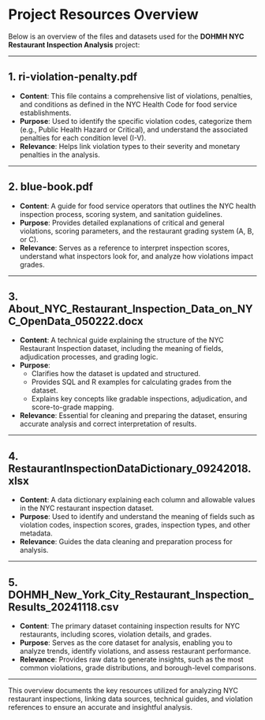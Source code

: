 # Project Resources Overview

Below is an overview of the files and datasets used for the **DOHMH NYC Restaurant Inspection Analysis** project:

---

## 1. **ri-violation-penalty.pdf**
- **Content**: This file contains a comprehensive list of violations, penalties, and conditions as defined in the NYC Health Code for food service establishments.  
- **Purpose**: Used to identify the specific violation codes, categorize them (e.g., Public Health Hazard or Critical), and understand the associated penalties for each condition level (I-V).  
- **Relevance**: Helps link violation types to their severity and monetary penalties in the analysis.

---

## 2. **blue-book.pdf**
- **Content**: A guide for food service operators that outlines the NYC health inspection process, scoring system, and sanitation guidelines.  
- **Purpose**: Provides detailed explanations of critical and general violations, scoring parameters, and the restaurant grading system (A, B, or C).  
- **Relevance**: Serves as a reference to interpret inspection scores, understand what inspectors look for, and analyze how violations impact grades.

---

## 3. **About_NYC_Restaurant_Inspection_Data_on_NYC_OpenData_050222.docx**
- **Content**: A technical guide explaining the structure of the NYC Restaurant Inspection dataset, including the meaning of fields, adjudication processes, and grading logic.  
- **Purpose**:  
   - Clarifies how the dataset is updated and structured.  
   - Provides SQL and R examples for calculating grades from the dataset.  
   - Explains key concepts like gradable inspections, adjudication, and score-to-grade mapping.  
- **Relevance**: Essential for cleaning and preparing the dataset, ensuring accurate analysis and correct interpretation of results.

---

## 4. **RestaurantInspectionDataDictionary_09242018.xlsx**
- **Content**: A data dictionary explaining each column and allowable values in the NYC restaurant inspection dataset.  
- **Purpose**: Used to identify and understand the meaning of fields such as violation codes, inspection scores, grades, inspection types, and other metadata.  
- **Relevance**: Guides the data cleaning and preparation process for analysis.

---

## 5. **DOHMH_New_York_City_Restaurant_Inspection_Results_20241118.csv**
- **Content**: The primary dataset containing inspection results for NYC restaurants, including scores, violation details, and grades.  
- **Purpose**: Serves as the core dataset for analysis, enabling you to analyze trends, identify violations, and assess restaurant performance.  
- **Relevance**: Provides raw data to generate insights, such as the most common violations, grade distributions, and borough-level comparisons.

---

This overview documents the key resources utilized for analyzing NYC restaurant inspections, linking data sources, technical guides, and violation references to ensure an accurate and insightful analysis.

